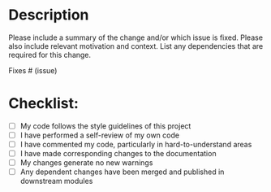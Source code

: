 # Description

Please include a summary of the change and/or which issue is fixed. Please also include relevant motivation and context. List any dependencies that are required for this change.

Fixes # (issue)

# Checklist:

- [ ] My code follows the style guidelines of this project
- [ ] I have performed a self-review of my own code
- [ ] I have commented my code, particularly in hard-to-understand areas
- [ ] I have made corresponding changes to the documentation
- [ ] My changes generate no new warnings
- [ ] Any dependent changes have been merged and published in downstream modules